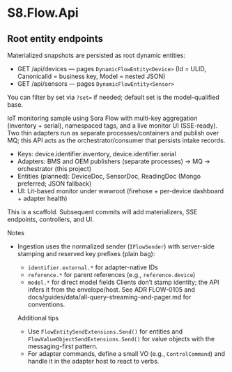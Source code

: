 # S8.Flow.Api
## Root entity endpoints

Materialized snapshots are persisted as root dynamic entities:

- GET /api/devices — pages `DynamicFlowEntity<Device>` (Id = ULID, CanonicalId = business key, Model = nested JSON)
- GET /api/sensors — pages `DynamicFlowEntity<Sensor>`

You can filter by set via `?set=` if needed; default set is the model-qualified base.


IoT monitoring sample using Sora Flow with multi-key aggregation (inventory + serial), namespaced tags, and a live monitor UI (SSE-ready). Two thin adapters run as separate processes/containers and publish over MQ; this API acts as the orchestrator/consumer that persists intake records.

- Keys: device.identifier.inventory, device.identifier.serial
- Adapters: BMS and OEM publishers (separate processes) → MQ → orchestrator (this project)
- Entities (planned): DeviceDoc, SensorDoc, ReadingDoc (Mongo preferred; JSON fallback)
- UI: Lit-based monitor under wwwroot (firehose + per-device dashboard + adapter health)

This is a scaffold. Subsequent commits will add materializers, SSE endpoints, controllers, and UI.

Notes

- Ingestion uses the normalized sender (`IFlowSender`) with server-side stamping and reserved key prefixes (plain bag):
	- `identifier.external.*` for adapter-native IDs
	- `reference.*` for parent references (e.g., `reference.device`)
	- `model.*` for direct model fields
	Clients don’t stamp identity; the API infers it from the envelope/host. See ADR FLOW-0105 and docs/guides/data/all-query-streaming-and-pager.md for conventions.

	Additional tips

	- Use `FlowEntitySendExtensions.Send()` for entities and `FlowValueObjectSendExtensions.Send()` for value objects with the messaging-first pattern.
	- For adapter commands, define a small VO (e.g., `ControlCommand`) and handle it in the adapter host to react to verbs.
